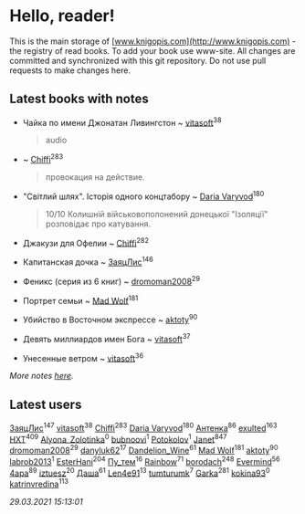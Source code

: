 # Hello, reader!
This is the main storage of [www.knigopis.com](http://www.knigopis.com) - the registry of read books.
To add your book use www-site. All changes are committed and synchronized with this git repository.
Do not use pull requests to make changes here.


## Latest books with notes
* Чайка по имени Джонатан Ливингстон ~ [vitasoft](users/474/47446642-vkontakte)<sup>38</sup>
    > audio

*  ~ [Chiffi](users/105/105831994080785626680-google)<sup>283</sup>
    > провокация на действие.

* "Світлий шлях". Історія одного концтабору ~ [Daria Varyvod](users/829/829893410524253-facebook)<sup>180</sup>
    > 10/10 Колишній військовополонений донецької "Ізоляції" розповідає про катування.

* Джакузи для Офелии ~ [Chiffi](users/105/105831994080785626680-google)<sup>282</sup>

* Капитанская дочка ~ [ЗаяцЛис](users/112/112388384595246311466-google)<sup>146</sup>

* Феникс (серия из 6 книг) ~ [dromoman2008](users/444/44461886-yandex)<sup>29</sup>

* Портрет семьи ~ [Mad Wolf](users/947/94738840-vkontakte)<sup>181</sup>

* Убийство в Восточном экспрессе ~ [aktoty](users/275/275766107-vkontakte)<sup>90</sup>

* Девять миллиардов имен Бога ~ [vitasoft](users/474/47446642-vkontakte)<sup>37</sup>

* Унесенные ветром ~ [vitasoft](users/474/47446642-vkontakte)<sup>36</sup>


_More notes [here](latest_books_with_notes.md)._


## Latest users
[ЗаяцЛис](users/112/112388384595246311466-google)<sup>147</sup> 
[vitasoft](users/474/47446642-vkontakte)<sup>38</sup> 
[Chiffi](users/105/105831994080785626680-google)<sup>283</sup> 
[Daria Varyvod](users/829/829893410524253-facebook)<sup>180</sup> 
[Антенка](users/118/118158645037334943900-google)<sup>86</sup> 
[exulted](users/100/100599204551896265722-google)<sup>163</sup> 
[HXT](users/100/100002563462782-facebook)<sup>409</sup> 
[Alyona_Zolotinka](users/103/103759789460787995323-google)<sup>0</sup> 
[bubnoovi](users/104/104855896250239351009-google)<sup>1</sup> 
[ Potokolov](users/108/108343313645150344223-google)<sup>1</sup> 
[Janet](users/108/108113656204404967440-google)<sup>847</sup> 
[dromoman2008](users/444/44461886-yandex)<sup>29</sup> 
[danyluk62](users/374/374149854-vkontakte)<sup>17</sup> 
[Dandelion_Wine](users/586/58602788-vkontakte)<sup>61</sup> 
[Mad Wolf](users/947/94738840-vkontakte)<sup>181</sup> 
[aktoty](users/275/275766107-vkontakte)<sup>90</sup> 
[labrob2013](users/117/117887268417609457575-google)<sup>1</sup> 
[EsterHani](users/305/30558181-vkontakte)<sup>204</sup> 
[Пу_тем](users/344/3448154788585127-facebook)<sup>16</sup> 
[Rainbow](users/109/109787328219839805802-google)<sup>71</sup> 
[borodach](users/157/15706320-vkontakte)<sup>248</sup> 
[Evermind](users/302/302928912-vkontakte)<sup>56</sup> 
[4apa](users/117/117392596378069249667-google)<sup>89</sup> 
[iztuesz](users/100/100877468102766148730-google)<sup>20</sup> 
[Даша](users/334/334696193054530347-mailru)<sup>61</sup> 
[Len4e91](users/254/254448176-yandex)<sup>13</sup> 
[tumturumk](users/135/135685382-vkontakte)<sup>7</sup> 
[Garka](users/115/115753719718250012620-google)<sup>281</sup> 
[kokina93](users/210/210927617-yandex)<sup>0</sup> 
[katrinvredina](users/233/2336755-vkontakte)<sup>113</sup> 


_29.03.2021 15:13:01_
